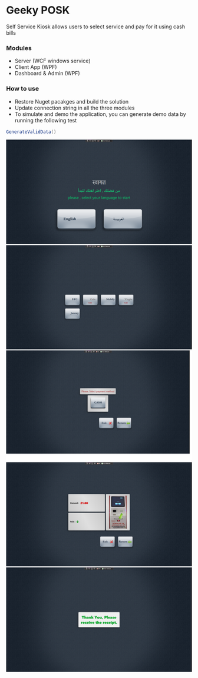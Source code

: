 # Geeky POSK

Self Service Kiosk allows users to select service and pay for it using cash bills

### Modules ####

* Server (WCF windows service)
* Client App (WPF)
* Dashboard & Admin (WPF)


### How to use ####

* Restore Nuget pacakges and build the solution
* Update connection string in all the three modules
* To simulate and demo the application, you can generate demo data by running the following test

```cs
GenerateValidData()
```

![Demo 01](screenshots/01.png)
![Demo 02](screenshots/02.png)
![Demo 03](screenshots/03.png)
![Demo 04](screenshots/04.png)
![Demo 05](screenshots/05.png)
